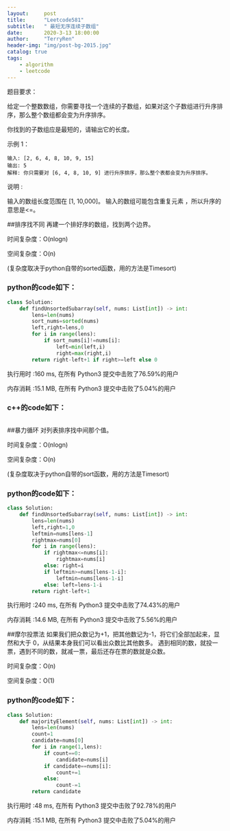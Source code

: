 ```yaml
---
layout:     post
title:      "Leetcode581"
subtitle:   " 最短无序连续子数组"
date:       2020-3-13 18:00:00
author:     "TerryRen"
header-img: "img/post-bg-2015.jpg"
catalog: true
tags:
    - algorithm
    - leetcode
---
```

题目要求：

给定一个整数数组，你需要寻找一个连续的子数组，如果对这个子数组进行升序排序，那么整个数组都会变为升序排序。

你找到的子数组应是最短的，请输出它的长度。


示例 1：
```
输入: [2, 6, 4, 8, 10, 9, 15]
输出: 5
解释: 你只需要对 [6, 4, 8, 10, 9] 进行升序排序，那么整个表都会变为升序排序。
```
说明 :

输入的数组长度范围在 [1, 10,000]。
输入的数组可能包含重复元素 ，所以升序的意思是<=。


##排序找不同
再建一个排好序的数组，找到两个边界。

时间复杂度：O(nlogn)

空间复杂度：O(n)

(复杂度取决于python自带的sorted函数，用的方法是Timesort)
### python的code如下：


```python
class Solution:
    def findUnsortedSubarray(self, nums: List[int]) -> int:
        lens=len(nums)
        sort_nums=sorted(nums)
        left,right=lens,0       
        for i in range(lens):
            if sort_nums[i]!=nums[i]:
                left=min(left,i)
                right=max(right,i)
        return right-left+1 if right>=left else 0
```
执行用时 :160 ms, 在所有 Python3 提交中击败了76.59%的用户

内存消耗 :15.1 MB, 在所有 Python3 提交中击败了5.04%的用户
### c++的code如下：

```c

```
##暴力循环
对列表排序找中间那个值。

时间复杂度：O(nlogn)

空间复杂度：O(n)

(复杂度取决于python自带的sort函数，用的方法是Timesort)
### python的code如下：


```python
class Solution:
    def findUnsortedSubarray(self, nums: List[int]) -> int:
        lens=len(nums)
        left,right=1,0
        leftmin=nums[lens-1]
        rightmax=nums[0]
        for i in range(lens):
            if rightmax<=nums[i]:
                rightmax=nums[i]
            else: right=i
            if leftmin>=nums[lens-1-i]:
                leftmin=nums[lens-1-i]
            else: left=lens-1-i
        return right-left+1
```
执行用时 :240 ms, 在所有 Python3 提交中击败了74.43%的用户

内存消耗 :14.6 MB, 在所有 Python3 提交中击败了5.56%的用户

##摩尔投票法
如果我们把众数记为+1，把其他数记为-1，将它们全部加起来，显然和大于 0，从结果本身我们可以看出众数比其他数多。
遇到相同的数，就投一票，遇到不同的数，就减一票，最后还存在票的数就是众数。

时间复杂度：O(n)

空间复杂度：O(1)


### python的code如下：


```python
class Solution:
    def majorityElement(self, nums: List[int]) -> int:              
        lens=len(nums)
        count=1
        candidate=nums[0]
        for i in range(1,lens):
            if count==0:
                candidate=nums[i]
            if candidate==nums[i]:
                count+=1
            else:
                count-=1
        return candidate
```

执行用时 :48 ms, 在所有 Python3 提交中击败了92.78%的用户

内存消耗 :15.1 MB, 在所有 Python3 提交中击败了5.04%的用户
